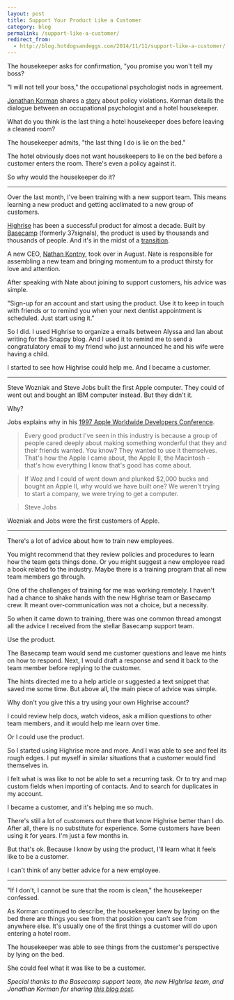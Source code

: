 ```yaml
---
layout: post
title: Support Your Product Like a Customer
category: blog
permalink: /support-like-a-customer/
redirect_from:
  - http://blog.hotdogsandeggs.com/2014/11/11/support-like-a-customer/
---
```


The housekeeper asks for confirmation, "you promise you won't tell my boss? 

"I will not tell your boss," the occupational psychologist nods in agreement.

[Jonathan Korman](https://plus.google.com/+JonathanKorman/posts) shares a [story](http://miniver.blogspot.com/2014/10/policy-violations.html) about policy violations. Korman details the dialogue between an occupational psychologist and a hotel housekeeper. 

What do you think is the last thing a hotel housekeeper does before leaving a cleaned room?   

The housekeeper admits, "the last thing I do is lie on the bed." 

The hotel obviously does not want housekeepers to lie on the bed before a customer enters the room. There's even a policy against it. 

So why would the housekeeper do it? 

* * *  

Over the last month, I've been training with a new support team. This means learning a new product and getting acclimated to a new group of customers. 

[Highrise](http://highrisehq.com) has been a successful product for almost a decade. Built by [Basecamp](http://basecamp.com) (formerly 37signals), the product is used by thousands and thousands of people. And it's in the midst of a [transition](https://signalvnoise.com/posts/3770-big-news-for-highrise). 

A new CEO, [Nathan Kontny](https://twitter.com/natekonty), took over in August. Nate is responsible for assembling a new team and bringing momentum to a product thirsty for love and attention. 

After speaking with Nate about joining to support customers, his advice was simple. 

"Sign-up for an account and start using the product. Use it to keep in touch with friends or to remind you when your next dentist appointment is scheduled. Just start using it." 

So I did. I used Highrise to organize a emails between Alyssa and Ian about writing for the Snappy blog. And I used it to remind me to send a congratulatory email to my friend who just announced he and his wife were having a child.  

I started to see how Highrise could help me. And I became a customer. 

* * *  

Steve Wozniak and Steve Jobs built the first Apple computer. They could of went out and bought an IBM computer instead. But they didn't it. 

Why? 

Jobs explains why in his [1997 Apple Worldwide Developers Conference](https://people.hotdogsandeggs.com/steve-jobs/). 

> Every good product I've seen in this industry is because a group of people cared deeply about making something wonderful that they and their friends wanted. You know? They wanted to use it themselves. That's how the Apple I came about, the Apple II, the Macintosh - that's how everything I know that's good has come about.

> If Woz and I could of went down and plunked $2,000 bucks and bought an Apple II, why would we have built one? We weren't trying to start a company, we were trying to get a computer.

> Steve Jobs

Wozniak and Jobs were the first customers of Apple. 

* * * 

There's a lot of advice about how to train new employees. 

You might recommend that they review policies and procedures to learn how the team gets things done. Or you might suggest a new employee read a book related to the industry.  Maybe there is a training program that all new team members go through.  

One of the challenges of training for me was working remotely. I haven't had a chance to shake hands with the new Highrise team or Basecamp crew. It meant over-communication was not a choice, but a necessity. 

So when it came down to training, there was one common thread amongst all the advice I received from the stellar Basecamp support team. 

Use the product. 

The Basecamp team would send me customer questions and leave me hints on how to respond. Next, I would draft a response and send it back to the team member before replying to the customer. 

The hints directed me to a help article or suggested a text snippet that saved me some time. But above all, the main piece of advice was simple. 

Why don't you give this a try using your own Highrise account? 

I could review help docs, watch videos, ask a million questions to other team members, and it would help me learn over time. 

Or I could use the product. 

So I started using Highrise more and more. And I was able to see and feel its rough edges. I put myself in similar situations that a customer would find themselves in. 

I felt what is was like to not be able to set a recurring task. Or to try and map custom fields when importing of contacts. And to search for duplicates in my account. 

I became a customer, and it's helping me so much. 

There's still a lot of customers out there that know Highrise better than I do. After all, there is no substitute for experience. Some customers have been using it for years. I'm just a few months in. 

But that's ok. Because I know by using the product, I'll learn what it feels like to be a customer. 

I can't think of any better advice for a new employee. 

* * * 

"If I don't, I cannot be sure that the room is clean," the housekeeper confessed. 

As Korman continued to describe, the housekeeper knew by laying on the bed there are things you see from that position you can't see from anywhere else. It's usually one of the first things a customer will do upon entering a hotel room. 

The housekeeper was able to see things from the customer's perspective by lying on the bed. 

She could feel what it was like to be a customer. 

*Special thanks to the Basecamp support team, the new Highrise team, and Jonathan Korman for sharing [this blog post](http://miniver.blogspot.com/2014/10/policy-violations.html).*





